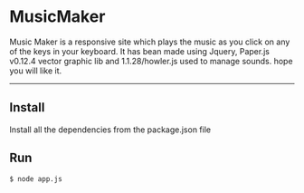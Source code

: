 # MusicMaker

Music Maker is a responsive site which plays the music as you click on any of the keys in your keyboard.
It has bean made using Jquery, Paper.js v0.12.4 vector graphic lib and 1.1.28/howler.js used to manage sounds.
hope you will like it.
___________________________________________________________________________

## Install
Install all the dependencies from the package.json file

## Run
```
$ node app.js
```
